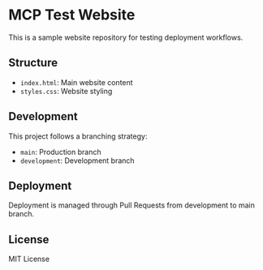 # MCP Test Website

This is a sample website repository for testing deployment workflows.

## Structure

- `index.html`: Main website content
- `styles.css`: Website styling

## Development

This project follows a branching strategy:
- `main`: Production branch
- `development`: Development branch

## Deployment

Deployment is managed through Pull Requests from development to main branch.

## License

MIT License